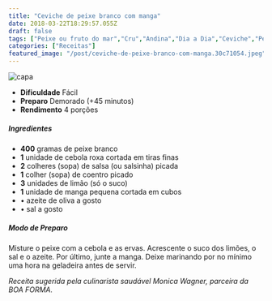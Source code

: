 ```yaml
---
title: "Ceviche de peixe branco com manga"
date: 2018-03-22T18:29:57.055Z
draft: false
tags: ["Peixe ou fruto do mar","Cru","Andina","Dia a Dia","Ceviche","Peixes","Receitas","Receitas rápidas","Receitas simples e fáceis"]
categories: ["Receitas"]
featured_image: "/post/ceviche-de-peixe-branco-com-manga.30c71054.jpeg"
---
```


![capa](/post/ceviche-de-peixe-branco-com-manga.30c71054.jpeg)

*   **Dificuldade** Fácil
*   **Preparo** Demorado (+45 minutos)
*   **Rendimento** 4 porções

##### Ingredientes

*   **400** gramas de peixe branco
*   **1** unidade de cebola roxa cortada em tiras finas
*   **2** colheres (sopa) de salsa (ou salsinha) picada
*   **1** colher (sopa) de coentro picado
*   **3** unidades de limão (só o suco)
*   **1** unidade de manga pequena cortada em cubos
*   • azeite de oliva a gosto
*   • sal a gosto

##### Modo de Preparo

Misture o peixe com a cebola e as ervas. Acrescente o suco dos limões, o sal e o azeite. Por último, junte a manga. Deixe marinando por no mínimo uma hora na geladeira antes de servir.

_Receita sugerida pela culinarista saudável Monica Wagner, parceira da BOA FORMA._
